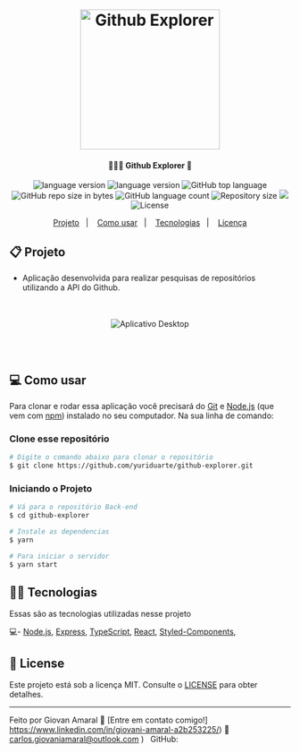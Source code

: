<h1 align="center">
    <img alt="Github Explorer" title="#GithubExplorer" src=".github/logo.png" width="250px" />
</h1>

<h4 align="center">
	🕵🏻‍♂️ Github Explorer 🔎
</h4>
<p align="center">

  <img alt="language version" src="https://img.shields.io/badge/Node-v_12.16.2-339933?logo=node.js">

  <img alt="language version" src="https://img.shields.io/badge/Yarn-v_1.22.4-2C8EBB?logo=Yarn">

  <img alt="GitHub top language" src="https://img.shields.io/github/languages/top/yuriduarte/github-explorer">

  <img alt="GitHub repo size in bytes" src="https://img.shields.io/github/repo-size/yuriduarte/github-explorer">

  <img alt="GitHub language count" src="https://img.shields.io/github/languages/count/yuriduarte/github-explorer?color=%2304D361">

  <img alt="Repository size" src="https://img.shields.io/github/repo-size/yuriduarte/github-explorer">

 <a href="https://app.codacy.com/manual/yuriduarte/github-explorer?utm_source=github.com&utm_medium=referral&utm_content=yuriduarte/github-explorer&utm_campaign=Badge_Grade_Dashboard">
    <img src="https://api.codacy.com/project/badge/Grade/cdeaa970e74243a0bd902779f39e3200"/></a>

  <img alt="License" src="https://img.shields.io/badge/license-MIT-brightgreen">


</p>


<p align="center">
  <a href="#-projeto">Projeto</a>&nbsp;&nbsp;&nbsp;|&nbsp;&nbsp;&nbsp;
  <a href="#-como-usar">Como usar</a>&nbsp;&nbsp;&nbsp;|&nbsp;&nbsp;&nbsp;
  <a href="#-tecnologias">Tecnologias</a>&nbsp;&nbsp;&nbsp;|&nbsp;&nbsp;&nbsp;
  <a href="#-license">Licença</a>
</p>

## 📋 Projeto

* Aplicação desenvolvida para realizar pesquisas de repositórios utilizando a API do Github.<br><br><br>


<p align="center">
  <img alt="Aplicativo Desktop" src="https://github.com/yuriduarte/github-explorer/blob/master/.github/gif-3.gif">
</p>

<br>

<br>

## 💻 Como usar

Para clonar e rodar essa aplicação você precisará do [Git](https://git-scm.com) e [Node.js](https://nodejs.org/en/download/) (que vem com [npm](http://npmjs.com)) instalado no seu computador. Na sua linha de comando:

### Clone esse repositório
```bash
# Digite o comando abaixo para clonar o repositório
$ git clone https://github.com/yuriduarte/github-explorer.git
```

### Iniciando o Projeto

```bash
# Vá para o repositório Back-end
$ cd github-explorer

# Instale as dependencias
$ yarn

# Para iniciar o servidor
$ yarn start
```

## 👨‍💻 Tecnologias

Essas são as tecnologias utilizadas nesse projeto

💻- [Node.js](https://nodejs.org/en/), [Express](https://expressjs.com/pt-br/), [TypeScript](https://www.typescriptlang.org/), [React](https://reactjs.org/), [Styled-Components](https://styled-components.com/),

## 📝 License

Este projeto está sob a licença MIT. Consulte o [LICENSE](LICENSE.md) para obter detalhes.

---

Feito por Giovan Amaral :wave: [Entre em contato comigo!] https://www.linkedin.com/in/giovani-amaral-a2b253225/)
:email: carlos.giovaniamaral@outlook.com ) &nbsp;
GitHub:  &nbsp;

